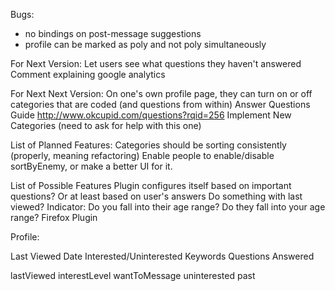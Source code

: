 Bugs:
*	no bindings on post-message suggestions
*	profile can be marked as poly and not poly simultaneously

For Next Version:
	Let users see what questions they haven't answered
	Comment explaining google analytics

For Next Next Version:
	On one's own profile page, they can turn on or off categories that are coded (and questions from within)
		Answer Questions Guide http://www.okcupid.com/questions?rqid=256
	Implement New Categories (need to ask for help with this one)


List of Planned Features:
	Categories should be sorting consistently (properly, meaning refactoring)
	Enable people to enable/disable sortByEnemy, or make a better UI for it.

List of Possible Features
	Plugin configures itself based on important questions? Or at least based on user's answers
	Do something with last viewed?
	Indicator: Do you fall into their age range? Do they fall into your age range?
	Firefox Plugin




Profile:

Last Viewed Date
Interested/Uninterested
Keywords
Questions Answered

lastViewed
interestLevel
	wantToMessage
	uninterested
	past
